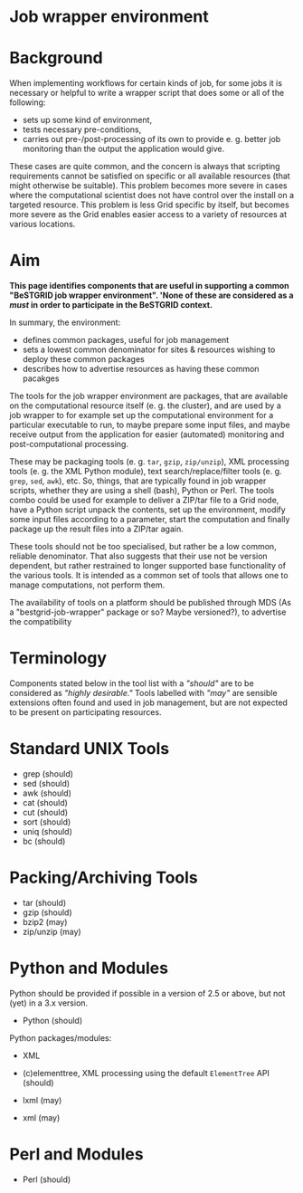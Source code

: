 # Job wrapper environment

# Background

When implementing workflows for certain kinds of job, for some jobs it is necessary or helpful to write a wrapper script that does some or all of the following:

- sets up some kind of environment,
- tests necessary pre-conditions,
- carries out pre-/post-processing of its own to provide e. g. better job monitoring than the output the application would give.

These cases are quite common, and the concern is always that scripting requirements cannot be satisfied on specific or all available resources (that might otherwise be suitable). This problem becomes more severe in cases where the computational scientist does not have control over the install on a targeted resource. This problem is less Grid specific by itself, but becomes more severe as the Grid enables easier access to a variety of resources at various locations.

# Aim

**This page identifies components that are useful in supporting a common "BeSTGRID job wrapper environment". 'None of these are considered as a *****must***** in order to participate in the BeSTGRID context.**

In summary, the environment:

- defines common packages, useful for job management
- sets a lowest common denominator for sites & resources wishing to deploy these common packages
- describes how to advertise resources as having these common pacakges

The tools for the job wrapper environment are packages, that are available on the computational resource itself (e. g. the cluster), and are used by a job wrapper to for example set up the computational environment for a particular executable to run, to maybe prepare some input files, and maybe receive output from the application for easier (automated) monitoring and post-computational processing.

These may be packaging tools (e. g. `tar`, `gzip`, `zip/unzip`), XML processing tools (e. g. the XML Python module), text search/replace/filter tools (e. g. `grep`, `sed`, `awk`), etc. So, things, that are typically found in job wrapper scripts, whether they are using a shell (bash), Python or Perl. The tools combo could be used for example to deliver a ZIP/tar file to a Grid node, have a Python script unpack the contents, set up the environment, modify some input files according to a parameter, start the computation and finally package up the result files into a ZIP/tar again.

These tools should not be too specialised, but rather be a low common, reliable denominator. That also suggests that their use not be version dependent, but rather restrained to longer supported base functionality of the various tools. It is intended as a common set of tools that allows one to manage computations, not perform them. 

The availability of tools on a platform should be published through MDS (As a "bestgrid-job-wrapper" package or so? Maybe versioned?), to advertise the compatibility 

# Terminology

Components stated below in the tool list with a *"should"* are to be considered as *"highly desirable."* Tools labelled with *"may"* are sensible extensions often found and used in job management, but are not expected to be present on participating resources.

# Standard UNIX Tools

- grep (should)
- sed (should)
- awk (should)
- cat (should)
- cut (should)
- sort (should)
- uniq (should)
- bc (should)

# Packing/Archiving Tools

- tar (should)
- gzip (should)
- bzip2 (may)
- zip/unzip (may)

# Python and Modules

Python should be provided if possible in a version of 2.5 or above, but not (yet) in a 3.x version.

- Python (should)

Python packages/modules:

- XML
	
- (c)elementtree, XML processing using the default `ElementTree` API (should)
- lxml (may)
- xml (may)

# Perl and Modules

- Perl (should)
